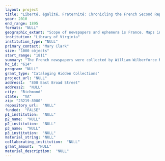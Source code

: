 ```yaml
--- 
layout: project 
title: "Liberté, égalité, Fraternité: Chronicling the French Second Republic"
year: 2010
end_range: 1895
formats: "NULL"
geographic_extant: "Scope of newspapers and ephemera is France. Maps include a world map and various European and S. American countries."
institution: "Library of Virginia"
institution_type: "NULL"
primary_contact: "Mary Clark"
size: "1000 objects"
start_range: "1811"
summary: "The French newspapers were collected by William Wilberforce Mann, a New York attorney who lived in Paris from 1848-1855. The French newspapers are from 1848-1852, published upon the repeal of the laws that restrained freedom of the press. The collection includes many of the approximately 500 new newspapers that appeared just between 24 February 1848 to the end of the year, with views ranging from moderate republicanism to socialism. Many of the papers were short-lived. Later that year, the restraints on the press were re-instituted, causing several newspapers to fold. This collection of newspapers represents a period in France's history with a free press, resulting in a flourish of newspapers. They chronicle Louis Napoleon Bonaparte's (Napoleon III) election as president by popular vote and include biographies of him. They host political, cultural, and business topics in addition to letters from Alexandre Dumas and Victor Hugo, among others. Of note, several of the papers were created by women publishers. The collection includes the only known complete run of the Moniteur Universel in the Americas. Additional materials to be included are French maps and ephemera ranging from 1811-1895, which provide context for the content reflected in the newspapers. It is believed that the size and scope of this collection make it unique in the United States, certainly in the Southeastern US."
hc_id: "614"
program: "NULL"
grant_type: "Cataloging Hidden Collections"
project_url: "NULL"
address1:  "800 East Broad Street"
address2:  "NULL"
city:  "Richmond"
state:  "VA"
zip: "23219-8000"
repository_url:  "NULL"
funded:  "FALSE"
p1_institution:  "NULL"
p2_name:  "NULL"
p2_institution:  "NULL"
p3_name:  "NULL"
p3_institution:  "NULL"
material_string: "NULL"
collaborating_institution:  "NULL"
grant_amount:  "NULL"
material_description:  "NULL"
---
```

